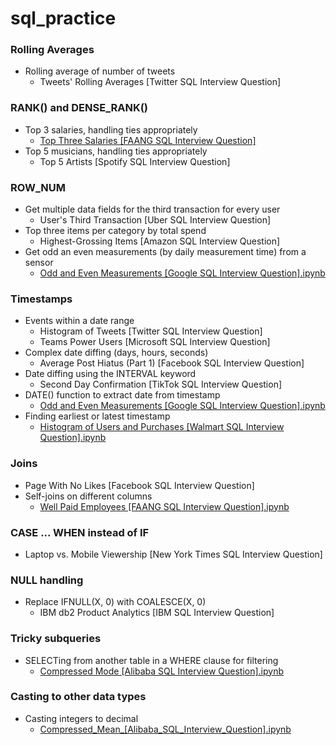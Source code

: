 # sql_practice

### Rolling Averages
* Rolling average of number of tweets
  * Tweets' Rolling Averages [Twitter SQL Interview Question]
 
### RANK() and DENSE_RANK()
* Top 3 salaries, handling ties appropriately
  * [Top Three Salaries [FAANG SQL Interview Question]](https://github.com/lawgorithm/sql_practice/blob/main/Top_Three_Salaries_%5BFAANG_SQL_Interview_Question%5D.ipynb)
* Top 5 musicians, handling ties appropriately
  * Top 5 Artists [Spotify SQL Interview Question]

### ROW_NUM
* Get multiple data fields for the third transaction for every user
  * User's Third Transaction [Uber SQL Interview Question]
* Top three items per category by total spend
  * Highest-Grossing Items [Amazon SQL Interview Question]
* Get odd an even measurements (by daily measurement time) from a sensor
  * [Odd and Even Measurements [Google SQL Interview Question].ipynb](https://github.com/lawgorithm/sql_practice/blob/main/Odd_and_Even_Measurements_%5BGoogle_SQL_Interview_Question%5D.ipynb)

### Timestamps
* Events within a date range
  * Histogram of Tweets [Twitter SQL Interview Question]
  * Teams Power Users [Microsoft SQL Interview Question]
* Complex date diffing (days, hours, seconds)
  * Average Post Hiatus (Part 1) [Facebook SQL Interview Question]
* Date diffing using the INTERVAL keyword
  * Second Day Confirmation [TikTok SQL Interview Question]
* DATE() function to extract date from timestamp
  * [Odd and Even Measurements [Google SQL Interview Question].ipynb](https://github.com/lawgorithm/sql_practice/blob/main/Odd_and_Even_Measurements_%5BGoogle_SQL_Interview_Question%5D.ipynb)
* Finding earliest or latest timestamp
  * [Histogram of Users and Purchases [Walmart SQL Interview Question].ipynb](https://github.com/lawgorithm/sql_practice/blob/main/Histogram_of_Users_and_Purchases_%5BWalmart_SQL_Interview_Question%5D.ipynb)

### Joins
* Page With No Likes [Facebook SQL Interview Question]
* Self-joins on different columns
  * [Well Paid Employees [FAANG SQL Interview Question].ipynb](https://github.com/lawgorithm/sql_practice/blob/main/Well_Paid_Employees_%5BFAANG_SQL_Interview_Question%5D.ipynb)

### CASE ... WHEN instead of IF
* Laptop vs. Mobile Viewership [New York Times SQL Interview Question]

### NULL handling
* Replace IFNULL(X, 0) with COALESCE(X, 0)
  * IBM db2 Product Analytics [IBM SQL Interview Question]
 
### Tricky subqueries 
* SELECTing from another table in a WHERE clause for filtering
  * [Compressed Mode [Alibaba SQL Interview Question].ipynb](https://github.com/lawgorithm/sql_practice/blob/main/Compressed_Mode_%5BAlibaba_SQL_Interview_Question%5D.ipynb)

### Casting to other data types
* Casting integers to decimal
  * [Compressed_Mean_[Alibaba_SQL_Interview_Question].ipynb](https://github.com/lawgorithm/sql_practice/blob/main/Compressed_Mean_%5BAlibaba_SQL_Interview_Question%5D.ipynb)

